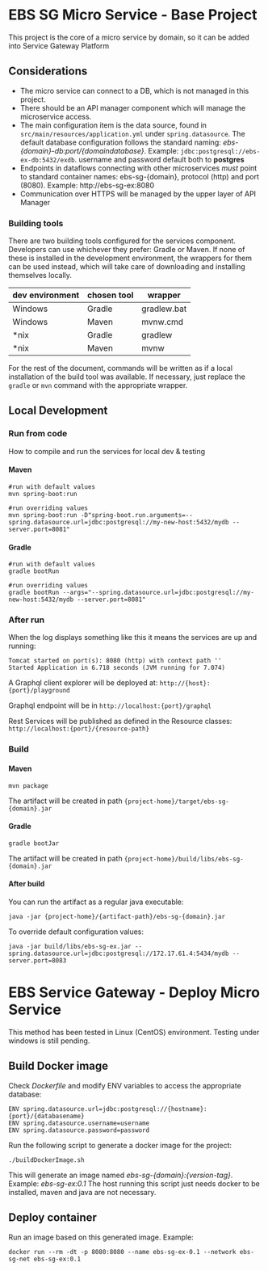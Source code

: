 # EBS SG Micro Service - Base Project

This project is the core of a micro service by domain, so it can be added into Service Gateway Platform

## Considerations

 - The micro service can connect to a DB, which is not managed in this project.
 - There should be an API manager component which will manage the microservice access.
 - The main configuration item is the data source, found in `` src/main/resources/application.yml `` under ``spring.datasource``. The default database configuration follows the standard naming: _ebs-{domain}-db:port/{domaindatabase}_. Example: ``jdbc:postgresql://ebs-ex-db:5432/exdb``. username and password default both to **postgres**
 - Endpoints in dataflows connecting with other microservices _must_ point to standard container names: ebs-sg-{domain}, protocol (http) and port (8080). Example: http://ebs-sg-ex:8080
 - Communication over HTTPS will be managed by the upper layer of API Manager

### Building tools

There are two building tools configured for the services component. Developers can use whichever they prefer: Gradle or Maven. If none of these is installed in the development environment, the wrappers for them can be used instead, which will take care of downloading and installing themselves locally.

|dev environment| chosen tool| wrapper
|--|--|--
|Windows|Gradle|gradlew.bat
|Windows|Maven |mvnw.cmd
|*nix   |Gradle|gradlew
|*nix   |Maven |mvnw

For the rest of the document, commands will be written as if a local installation of the build tool was available. If necessary, just replace the ``gradle`` or ``mvn`` command with the appropriate wrapper.

## Local Development

### Run from code

How to compile and run the services for local dev & testing
#### Maven

    #run with default values
    mvn spring-boot:run
    
    #run overriding values
    mvn spring-boot:run -D"spring-boot.run.arguments=--spring.datasource.url=jdbc:postgresql://my-new-host:5432/mydb --server.port=8081"
    
#### Gradle

	#run with default values
    gradle bootRun

	#run overriding values
	gradle bootRun --args="--spring.datasource.url=jdbc:postgresql://my-new-host:5432/mydb --server.port=8081"

### After run

When the log displays something like this it means the services are up and running:

    Tomcat started on port(s): 8080 (http) with context path ''
    Started Application in 6.718 seconds (JVM running for 7.074)

A Graphql client explorer will be deployed at: ``http://{host}:{port}/playground``

Graphql endpoint will be in ``http://localhost:{port}/graphql``

Rest Services will be published as defined in the Resource classes: ``http://localhost:{port}/{resource-path}``

### Build
#### Maven

    mvn package
The artifact will be created in path ``{project-home}/target/ebs-sg-{domain}.jar``
#### Gradle

    gradle bootJar
The artifact will be created in path ``{project-home}/build/libs/ebs-sg-{domain}.jar``

#### After build

You can run the artifact as a regular java executable:

    java -jar {project-home}/{artifact-path}/ebs-sg-{domain}.jar

To override default configuration values:
     
    java -jar build/libs/ebs-sg-ex.jar --spring.datasource.url=jdbc:postgresql://172.17.61.4:5434/mydb --server.port=8083
     

# EBS Service Gateway - Deploy Micro Service

This method has been tested in Linux (CentOS) environment. Testing under windows is still pending.

## Build Docker image

Check _Dockerfile_ and modify ENV variables to access the appropriate database:
    
    ENV spring.datasource.url=jdbc:postgresql://{hostname}:{port}/{databasename}
    ENV spring.datasource.username=username
    ENV spring.datasource.password=password

Run the following script to generate a docker image for the project:

    ./buildDockerImage.sh

This will generate an image named _ebs-sg-{domain}:{version-tag}_. Example: _ebs-sg-ex:0.1_
The host running this script just needs docker to be installed, maven and java are not necessary.

## Deploy container
Run an image based on this generated image. Example:

    docker run --rm -dt -p 8080:8080 --name ebs-sg-ex-0.1 --network ebs-sg-net ebs-sg-ex:0.1

